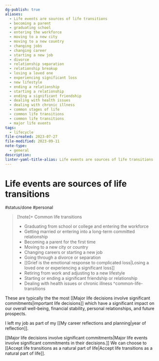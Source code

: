 ```yaml
---
dg-publish: true
aliases:
  - Life events are sources of life transitions
  - becoming a parent
  - graduating school
  - entering the workforce
  - moving to a new city
  - moving to a new country
  - changing jobs
  - changing career
  - starting a new job
  - divorce
  - relationship separation
  - relationship breakup
  - losing a loved one
  - experiencing significant loss
  - new lifestyle
  - ending a relationship
  - starting a relationship
  - ending a significant friendship
  - dealing with health issues
  - dealing with chronic illness
  - common stages of life
  - common life transitions
  - common life transitions
  - major life events
tags:
  - lifecycle
file-created: 2023-07-27
file-modified: 2023-09-11
note-type:
  - general
description: 
linter-yaml-title-alias: Life events are sources of life transitions
---
```


# Life events are sources of life transitions

#status/done #personal

> [!note]+ Common life transitions
> - Graduating from school or college and entering the workforce
> - Getting married or entering into a long-term committed relationship
> - Becoming a parent for the first time
> - Moving to a new city or country
> - Changing careers or starting a new job
> - Going through a divorce or separation
> - [[Grief is the emotional response to complicated loss|Losing a loved one or experiencing a significant loss]]
> - Retiring from work and adjusting to a new lifestyle
> - Starting or ending a significant friendship or relationship
> - Dealing with health issues or chronic illness
^common-life-transitions

These are typically the the most [[Major life decisions involve significant commitments|important life decisions]] which have a significant impact on our overall well-being, financial stability, personal relationships, and future prospects.

I left my job as part of my [[My career reflections and planning|year of reflection]].

[[Major life decisions involve significant commitments|Major life events involve significant commitments in their decisions.]] We can choose to [[Accept life transitions as a natural part of life|Accept life transitions as a natural part of life]].
